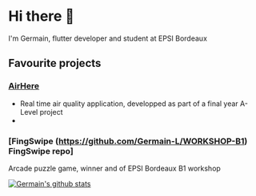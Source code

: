 # Hi there 👋

I'm Germain, flutter developer and student at EPSI Bordeaux

## Favourite projects

### [AirHere](https://github.com/Germain-L/AirHere "AirHere repo")
 - Real time air quality application, developped as part of a final year A-Level project
 - 

### [FingSwipe (https://github.com/Germain-L/WORKSHOP-B1) FingSwipe repo]
Arcade puzzle game, winner and of EPSI Bordeaux B1 workshop


[![Germain's github stats](https://github-readme-stats.vercel.app/api?username=Germain-L)](https://github.com/anuraghazra/github-readme-stats)

<!--
**Germain-L/Germain-L** is a ✨ _special_ ✨ repository because its `README.md` (this file) appears on your GitHub profile.

Here are some ideas to get you started:

- 🔭 I’m currently working on ...
- 🌱 I’m currently learning ...
- 👯 I’m looking to collaborate on ...
- 🤔 I’m looking for help with ...
- 💬 Ask me about ...
- 📫 How to reach me: ...
- 😄 Pronouns: ...
- ⚡ Fun fact: ...
-->
